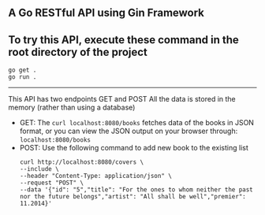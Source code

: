 ## A Go RESTful API using Gin Framework

## To try this API, execute these command in the root directory of the project
```
go get .
go run .
```
----

 This API has two endpoints GET and POST
 All the data is stored in the memory (rather than using a database)
- GET: 
    The `curl localhost:8080/books` fetches data of the books in JSON format,
    or you can view the JSON output on your browser through: `localhost:8080/books`
- POST:
    Use the following command to add new book to the existing list
    ``` 
    curl http://localhost:8080/covers \
    --include \
    --header "Content-Type: application/json" \
    --request "POST" \
    --data '{"id": "5","title": "For the ones to whom neither the past nor the future belongs","artist": "All shall be well","premier": 11.2014}' 
    ```
